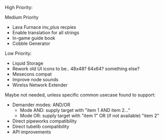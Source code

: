 
High Priority:

Medium Priority
- Lava Furnace inv_plus recpies
- Enable translation for all strings
- In-game guide book
- Cobble Generator

Low Priority:
- Liquid Storage
- Rework old UI icons to be.. 48x48? 64x64? something else?
- Mesecons compat
- Improve node sounds
- Wirelss Network Extender

Maybe not needed, unless specific common usecase found to support:
- Demander modes: AND/OR 
  - Mode AND: supply target with "item 1 AND item 2..."
  - Mode OR: supply target with "item 1" OR (if not available) "item 2"
- Direct pipeworks compatibility
- Direct tubelib compatibility
- API improvements
